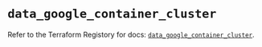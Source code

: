 # `data_google_container_cluster`

Refer to the Terraform Registory for docs: [`data_google_container_cluster`](https://registry.terraform.io/providers/hashicorp/google-beta/4.80.0/docs/data-sources/google_container_cluster).
